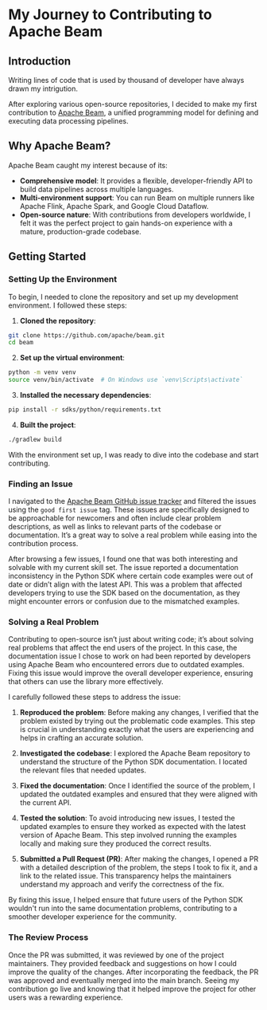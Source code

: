 # My Journey to Contributing to Apache Beam

## Introduction

Writing lines of code that is used by thousand of developer have always drawn my intrigution. 

After exploring various open-source repositories, I decided to make my first contribution to [Apache Beam](https://beam.apache.org/), a unified programming model for defining and executing data processing pipelines.

## Why Apache Beam?

Apache Beam caught my interest because of its:

- **Comprehensive model**: It provides a flexible, developer-friendly API to build data pipelines across multiple languages.
- **Multi-environment support**: You can run Beam on multiple runners like Apache Flink, Apache Spark, and Google Cloud Dataflow.
- **Open-source nature**: With contributions from developers worldwide, I felt it was the perfect project to gain hands-on experience with a mature, production-grade codebase.

## Getting Started

### Setting Up the Environment

To begin, I needed to clone the repository and set up my development environment. I followed these steps:

1. **Cloned the repository**:
  ```bash
  git clone https://github.com/apache/beam.git
  cd beam
  ```
2. **Set up the virtual environment**:
  ```bash
  python -m venv venv
  source venv/bin/activate  # On Windows use `venv\Scripts\activate`
  ```

3. **Installed the necessary dependencies**:
  ```bash
  pip install -r sdks/python/requirements.txt
  ```

4. **Built the project**:
  ```bash
  ./gradlew build
  ```

With the environment set up, I was ready to dive into the codebase and start contributing.

### Finding an Issue

I navigated to the [Apache Beam GitHub issue tracker](https://github.com/apache/beam/issues) and filtered the issues using the `good first issue` tag. These issues are specifically designed to be approachable for newcomers and often include clear problem descriptions, as well as links to relevant parts of the codebase or documentation. It’s a great way to solve a real problem while easing into the contribution process.

After browsing a few issues, I found one that was both interesting and solvable with my current skill set. The issue reported a documentation inconsistency in the Python SDK where certain code examples were out of date or didn’t align with the latest API. This was a problem that affected developers trying to use the SDK based on the documentation, as they might encounter errors or confusion due to the mismatched examples.

### Solving a Real Problem

Contributing to open-source isn’t just about writing code; it’s about solving real problems that affect the end users of the project. In this case, the documentation issue I chose to work on had been reported by developers using Apache Beam who encountered errors due to outdated examples. Fixing this issue would improve the overall developer experience, ensuring that others can use the library more effectively.

I carefully followed these steps to address the issue:

1. **Reproduced the problem**: Before making any changes, I verified that the problem existed by trying out the problematic code examples. This step is crucial in understanding exactly what the users are experiencing and helps in crafting an accurate solution.

2. **Investigated the codebase**: I explored the Apache Beam repository to understand the structure of the Python SDK documentation. I located the relevant files that needed updates.

3. **Fixed the documentation**: Once I identified the source of the problem, I updated the outdated examples and ensured that they were aligned with the current API.

4. **Tested the solution**: To avoid introducing new issues, I tested the updated examples to ensure they worked as expected with the latest version of Apache Beam. This step involved running the examples locally and making sure they produced the correct results.

5. **Submitted a Pull Request (PR)**: After making the changes, I opened a PR with a detailed description of the problem, the steps I took to fix it, and a link to the related issue. This transparency helps the maintainers understand my approach and verify the correctness of the fix.

By fixing this issue, I helped ensure that future users of the Python SDK wouldn't run into the same documentation problems, contributing to a smoother developer experience for the community.

### The Review Process

Once the PR was submitted, it was reviewed by one of the project maintainers. They provided feedback and suggestions on how I could improve the quality of the changes. After incorporating the feedback, the PR was approved and eventually merged into the main branch. Seeing my contribution go live and knowing that it helped improve the project for other users was a rewarding experience.


